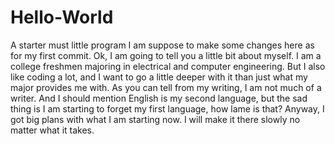 # Hello-World
A starter must little program
I am suppose to make some changes here as for my first commit.
Ok, I am going to tell you a little bit about myself. I am a college freshmen majoring in electrical and computer engineering. But I also like coding a lot, and I want to go a little deeper with it than just what my major provides me with. As you can tell from my writing, I am not much of a writer. And I should mention English is my second language, but the sad thing is I am starting to forget my first language, how lame is that? Anyway, I got big plans with what I am starting now. I will make it there slowly no matter what it takes.
